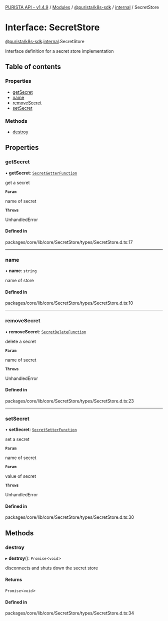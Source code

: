 [PURISTA API - v1.4.9](../README.md) / [Modules](../modules.md) / [@purista/k8s-sdk](../modules/purista_k8s_sdk.md) / [internal](../modules/purista_k8s_sdk.internal.md) / SecretStore

# Interface: SecretStore

[@purista/k8s-sdk](../modules/purista_k8s_sdk.md).[internal](../modules/purista_k8s_sdk.internal.md).SecretStore

Interface definition for a secret store implementation

## Table of contents

### Properties

- [getSecret](purista_k8s_sdk.internal.SecretStore.md#getsecret)
- [name](purista_k8s_sdk.internal.SecretStore.md#name)
- [removeSecret](purista_k8s_sdk.internal.SecretStore.md#removesecret)
- [setSecret](purista_k8s_sdk.internal.SecretStore.md#setsecret)

### Methods

- [destroy](purista_k8s_sdk.internal.SecretStore.md#destroy)

## Properties

### getSecret

• **getSecret**: [`SecretGetterFunction`](../modules/purista_k8s_sdk.internal.md#secretgetterfunction)

get a secret

**`Param`**

name of secret

**`Throws`**

UnhandledError

#### Defined in

packages/core/lib/core/SecretStore/types/SecretStore.d.ts:17

___

### name

• **name**: `string`

name of store

#### Defined in

packages/core/lib/core/SecretStore/types/SecretStore.d.ts:10

___

### removeSecret

• **removeSecret**: [`SecretDeleteFunction`](../modules/purista_k8s_sdk.internal.md#secretdeletefunction)

delete a secret

**`Param`**

name of secret

**`Throws`**

UnhandledError

#### Defined in

packages/core/lib/core/SecretStore/types/SecretStore.d.ts:23

___

### setSecret

• **setSecret**: [`SecretSetterFunction`](../modules/purista_k8s_sdk.internal.md#secretsetterfunction)

set a secret

**`Param`**

name of secret

**`Param`**

value of secret

**`Throws`**

UnhandledError

#### Defined in

packages/core/lib/core/SecretStore/types/SecretStore.d.ts:30

## Methods

### destroy

▸ **destroy**(): `Promise`<`void`\>

disconnects and shuts down the secret store

#### Returns

`Promise`<`void`\>

#### Defined in

packages/core/lib/core/SecretStore/types/SecretStore.d.ts:34
